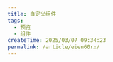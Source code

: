 ```yaml
---
title: 自定义组件
tags:
  - 预览
  - 组件
createTime: 2025/03/07 09:34:23
permalink: /article/eien60rx/
---
```


<CustomComponent />
